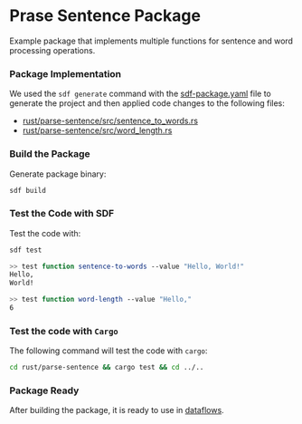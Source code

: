 # Prase Sentence Package

Example package that implements multiple functions for sentence and word processing operations.


### Package Implementation

We used the `sdf generate` command with the [sdf-package.yaml](./sdf-package.yaml) file to generate the project and then applied code changes to the following files:

* [rust/parse-sentence/src/sentence_to_words.rs](./rust/parse-sentence/src/sentence_to_words.rs)
* [rust/parse-sentence/src/word_length.rs](./rust/parse-sentence/src/word_length.rs)


### Build the Package

Generate package binary:

```bash
sdf build
```

### Test the Code with SDF

Test the code with:

```bash
sdf test
```

```bash
>> test function sentence-to-words --value "Hello, World!"
Hello,
World!
```

```bash
>> test function word-length --value "Hello,"
6
```

### Test the code with `Cargo`

The following command will test the code with `cargo`:

```bash
cd rust/parse-sentence && cargo test && cd ../..
```

### Package Ready

After building the package, it is ready to use in [dataflows](../dataflow).


[Install SDF]: /README.MD#prerequisites
